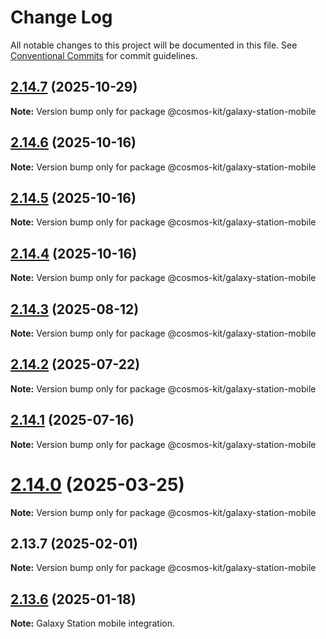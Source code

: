 # Change Log

All notable changes to this project will be documented in this file.
See [Conventional Commits](https://conventionalcommits.org) for commit guidelines.

## [2.14.7](https://github.com/hyperweb-io/cosmos-kit/compare/@cosmos-kit/galaxy-station-mobile@2.14.6...@cosmos-kit/galaxy-station-mobile@2.14.7) (2025-10-29)

**Note:** Version bump only for package @cosmos-kit/galaxy-station-mobile





## [2.14.6](https://github.com/hyperweb-io/cosmos-kit/compare/@cosmos-kit/galaxy-station-mobile@2.14.5...@cosmos-kit/galaxy-station-mobile@2.14.6) (2025-10-16)

**Note:** Version bump only for package @cosmos-kit/galaxy-station-mobile





## [2.14.5](https://github.com/hyperweb-io/cosmos-kit/compare/@cosmos-kit/galaxy-station-mobile@2.14.4...@cosmos-kit/galaxy-station-mobile@2.14.5) (2025-10-16)

**Note:** Version bump only for package @cosmos-kit/galaxy-station-mobile





## [2.14.4](https://github.com/hyperweb-io/cosmos-kit/compare/@cosmos-kit/galaxy-station-mobile@2.14.3...@cosmos-kit/galaxy-station-mobile@2.14.4) (2025-10-16)

**Note:** Version bump only for package @cosmos-kit/galaxy-station-mobile





## [2.14.3](https://github.com/hyperweb-io/cosmos-kit/compare/@cosmos-kit/galaxy-station-mobile@2.14.2...@cosmos-kit/galaxy-station-mobile@2.14.3) (2025-08-12)

**Note:** Version bump only for package @cosmos-kit/galaxy-station-mobile





## [2.14.2](https://github.com/hyperweb-io/cosmos-kit/compare/@cosmos-kit/galaxy-station-mobile@2.14.1...@cosmos-kit/galaxy-station-mobile@2.14.2) (2025-07-22)

**Note:** Version bump only for package @cosmos-kit/galaxy-station-mobile





## [2.14.1](https://github.com/hyperweb-io/cosmos-kit/compare/@cosmos-kit/galaxy-station-mobile@2.14.0...@cosmos-kit/galaxy-station-mobile@2.14.1) (2025-07-16)

**Note:** Version bump only for package @cosmos-kit/galaxy-station-mobile





# [2.14.0](https://github.com/hyperweb-io/cosmos-kit/compare/@cosmos-kit/galaxy-station-mobile@2.13.7...@cosmos-kit/galaxy-station-mobile@2.14.0) (2025-03-25)

**Note:** Version bump only for package @cosmos-kit/galaxy-station-mobile

## 2.13.7 (2025-02-01)

**Note:** Version bump only for package @cosmos-kit/galaxy-station-mobile

## [2.13.6](https://github.com/hyperweb-io/cosmos-kit/compare/@cosmos-kit/leap-mobile@2.13.5...@cosmos-kit/leap-mobile@2.13.6) (2025-01-18)

**Note:** Galaxy Station mobile integration.
